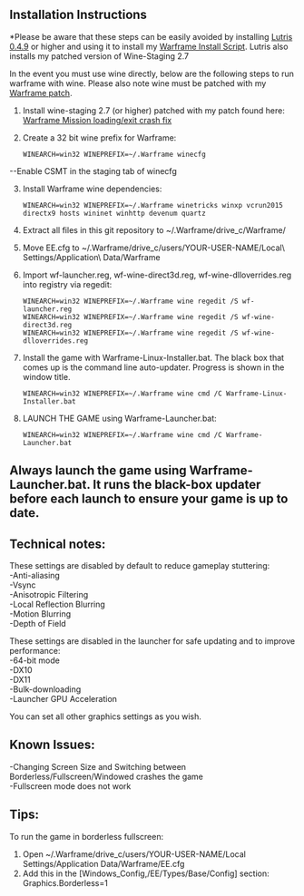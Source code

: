 ## Installation Instructions

*Please be aware that these steps can be easily avoided by installing [Lutris 0.4.9](https://lutris.net/downloads/) or higher and using it to install my [Warframe Install Script](https://lutris.net/games/warframe/). Lutris also installs my patched version of Wine-Staging 2.7  

In the event you must use wine directly, below are the following steps to run warframe with wine. Please also note wine must be patched with my [Warframe patch](https://raw.githubusercontent.com/GloriousEggroll/wine-warframe-patches/master/0001-revert-changes-that-cause-warframe-mission-loading-e.patch).  

1. Install wine-staging 2.7 (or higher) patched with my patch found here:  
[Warframe Mission loading/exit crash fix](https://raw.githubusercontent.com/GloriousEggroll/wine-warframe-patches/master/0001-revert-changes-that-cause-warframe-mission-loading-e.patch)  

2. Create a 32 bit wine prefix for Warframe:  

    ```
    WINEARCH=win32 WINEPREFIX=~/.Warframe winecfg  
    ```

--Enable CSMT in the staging tab of winecfg  

3. Install Warframe wine dependencies:  

    ```
    WINEARCH=win32 WINEPREFIX=~/.Warframe winetricks winxp vcrun2015 directx9 hosts wininet winhttp devenum quartz  
    ```

4. Extract all files in this git repository to ~/.Warframe/drive_c/Warframe/  

5. Move EE.cfg to ~/.Warframe/drive_c/users/YOUR-USER-NAME/Local\ Settings/Application\ Data/Warframe  

6. Import wf-launcher.reg, wf-wine-direct3d.reg, wf-wine-dlloverrides.reg into registry via regedit:  

    ```
    WINEARCH=win32 WINEPREFIX=~/.Warframe wine regedit /S wf-launcher.reg  
    WINEARCH=win32 WINEPREFIX=~/.Warframe wine regedit /S wf-wine-direct3d.reg  
    WINEARCH=win32 WINEPREFIX=~/.Warframe wine regedit /S wf-wine-dlloverrides.reg  
    ```

7. Install the game with Warframe-Linux-Installer.bat. The black box that comes up is the command line auto-updater. Progress is shown in the window title.  

    ```
    WINEARCH=win32 WINEPREFIX=~/.Warframe wine cmd /C Warframe-Linux-Installer.bat  
    ```

8. LAUNCH THE GAME using Warframe-Launcher.bat:  

    ```
    WINEARCH=win32 WINEPREFIX=~/.Warframe wine cmd /C Warframe-Launcher.bat  
    ```

## Always launch the game using Warframe-Launcher.bat. It runs the black-box updater before each launch to ensure your game is up to date.  

## Technical notes:  

These settings are disabled by default to reduce gameplay stuttering:  
-Anti-aliasing  
-Vsync  
-Anisotropic Filtering  
-Local Reflection Blurring  
-Motion Blurring  
-Depth of Field  

These settings are disabled in the launcher for safe updating and to improve performance:  
-64-bit mode  
-DX10  
-DX11  
-Bulk-downloading  
-Launcher GPU Acceleration  

You can set all other graphics settings as you wish.  

## Known Issues:  
-Changing Screen Size and Switching between Borderless/Fullscreen/Windowed crashes the game  
-Fullscreen mode does not work  

## Tips:  
To run the game in borderless fullscreen:  
1. Open ~/.Warframe/drive_c/users/YOUR-USER-NAME/Local Settings/Application Data/Warframe/EE.cfg  
2. Add this in the [Windows_Config,/EE/Types/Base/Config] section:  
Graphics.Borderless=1  
